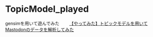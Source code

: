 # TopicModel_played
gensimを用いて遊んでみた　　
[【やってみた】トピックモデルを用いてMastodonのデータを解析してみた](http://gabdro.hatenablog.com/entry/2017/04/26/205329)
